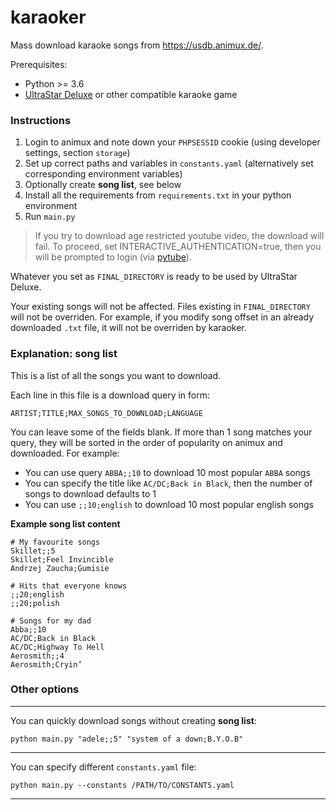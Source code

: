 # karaoker

Mass download karaoke songs from https://usdb.animux.de/.

Prerequisites:
* Python >= 3.6
* [UltraStar Deluxe](https://github.com/UltraStar-Deluxe/USDX) or other compatible karaoke game

### Instructions

1. Login to animux and note down your `PHPSESSID` cookie (using developer settings, section `storage`)
2. Set up correct paths and variables in `constants.yaml` (alternatively set corresponding environment variables)
3. Optionally create **song list**, see below
4. Install all the requirements from `requirements.txt` in your python environment
5. Run `main.py`

> If you try to download age restricted youtube video, the download will fail.
> To proceed, set INTERACTIVE_AUTHENTICATION=true, then you will be prompted to login (via [pytube](https://github.com/pytube/pytube)).

Whatever you set as `FINAL_DIRECTORY` is ready to be used by UltraStar Deluxe.

Your existing songs will not be affected. Files existing in `FINAL_DIRECTORY` will not be overriden.
For example, if you modify song offset in an already downloaded `.txt` file, it will not be overriden by karaoker.

### Explanation: song list

This is a list of all the songs you want to download.

Each line in this file is a download query in form:

```
ARTIST;TITLE;MAX_SONGS_TO_DOWNLOAD;LANGUAGE
```

You can leave some of the fields blank.
If more than 1 song matches your query, they will be sorted in the order of popularity on animux and downloaded.
For example:

* You can use query `ABBA;;10` to download 10 most popular `ABBA` songs
* You can specify the title like `AC/DC;Back in Black`, then the number of songs to download defaults to 1
* You can use `;;10;english` to download 10 most popular english songs

**Example song list content**

```
# My favourite songs
Skillet;;5
Skillet;Feel Invincible
Andrzej Zaucha;Gumisie

# Hits that everyone knows
;;20;english
;;20;polish

# Songs for my dad
Abba;;10
AC/DC;Back in Black
AC/DC;Highway To Hell
Aerosmith;;4
Aerosmith;Cryin’
```

### Other options

---

You can quickly download songs without creating **song list**:

```
python main.py "adele;;5" "system of a down;B.Y.O.B"
```

---

You can specify different `constants.yaml` file:

```
python main.py --constants /PATH/TO/CONSTANTS.yaml
```

---
